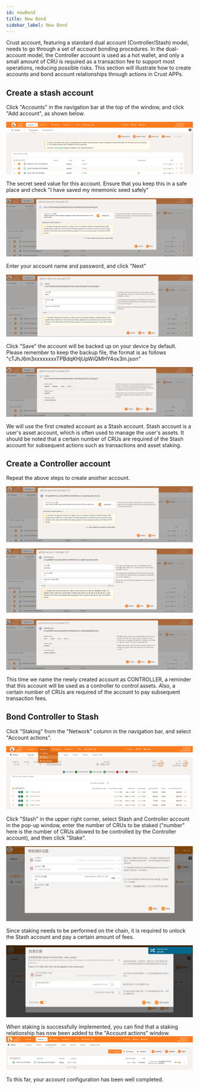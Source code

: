 ```yaml
---
id: newBond
title: New Bond
sidebar_label: New Bond
---
```


Crust account, featuring a standard dual account (Controller/Stash) model, needs to go through a set of account bonding procedures. In the dual-account model, the Controller account is used as a hot wallet, and only a small amount of CRU is required as a transaction fee to support most operations, reducing possible risks. This section will illustrate how to create accounts and bond account relationships through actions in Crust APPs.

## Create a stash account
Click "Accounts" in the navigation bar at the top of the window, and click "Add account", as shown below.

![](assets/newBond/accounts.png)

The secret seed value for this account. Ensure that you keep this in a safe place and check "I have saved my mnemonic seed safely"

![](assets/newBond/stash1.png)

Enter your account name and password, and click "Next" 

![](assets/newBond/stash2.png)

Click "Save" the account will be backed up on your device by default. Please remember to keep the backup file, the format is as follows "cTJhJ6m3xxxxxxxxTPBdqKHjUpWiQMHY4ox3in.json"

![](assets/newBond/stash3.png)

We will use the first created account as a Stash account. Stash account is a user's asset account, which is often used to manage the user's assets. It should be noted that a certain number of CRUs are required of the Stash account for subsequent actions such as transactions and asset staking.

##  Create a Controller account
Repeat the above steps to create another account.

![](assets/newBond/controller1.png)

![](assets/newBond/controller2.png)

![](assets/newBond/controller3.png)

This time we name the newly created account as CONTROLLER, a reminder that this account will be used as a controller to control assets. Also, a certain number of CRUs are required of the account to pay subsequent transaction fees.


## Bond Controller to Stash
Click "Staking" from the "Network" column in the navigation bar, and select "Account actions".

![](assets/newBond/stakingAccount.png)

Click "Stash" in the upper right corner, select Stash and Controller account in the pop-up window, enter the number of CRUs to be staked ("number" here is the number of CRUs allowed to be controlled by the Controller account), and then click "Stake".


![](assets/newBond/bond.png)

Since staking needs to be performed on the chain, it is required to unlock the Stash account and pay a certain amount of fees.

![](assets/newBond/sendTx.png)

When staking is successfully implemented, you can find that a staking relationship has now been added to the "Account actions" window.
![](assets/newBond/stakingSuccess.png)


To this far, your account configuration has been well completed.
